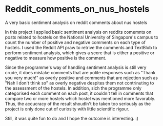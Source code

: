 # Reddit_comments_on_nus_hostels
A very basic sentiment analysis on reddit comments about nus hostels


In this project I applied basic sentiment analysis on reddits comemnts on posts related to hostels on the National University of Singapore's campus to count the number of positive and negative comments on each type of hostels. I used the Reddit API praw to retrive the comments and TextBlob to perform sentiment analysis, which gives a score that is either a positive or negative to measure how positive is the comment.


Since the programme's way of handling sentiment analysis is still very crude, it does mistake comments that are polite responses such as "Thank you very much!" as overly positive and comments that are rejection such as "Nah I don't think so" as overly negative despites them not contrinuting to the assessment of the hostels. In addition, sich the programme only categorised each comment on each post, it couldn't tell in comments that compare two or more hostels which hostel was mentioned more favorably. Thus, the accucracy of the result shoudln't be taken too seriously as the project is only done out of curiosity with little scientific rigour. 


Still, it was quite fun to do and I hope the outcome is interesting. :)
